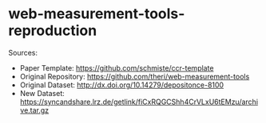 # web-measurement-tools-reproduction
Sources: 
* Paper Template: https://github.com/schmiste/ccr-template
* Original Repository: https://github.com/theri/web-measurement-tools
* Original Dataset: http://dx.doi.org/10.14279/depositonce-8100
* New Dataset: https://syncandshare.lrz.de/getlink/fiCxRQGCShh4CrVLxU6tEMzu/archive.tar.gz
